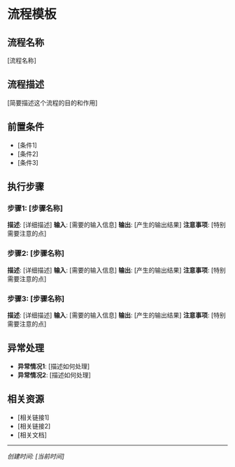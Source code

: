 # 流程模板

## 流程名称
[流程名称]

## 流程描述
[简要描述这个流程的目的和作用]

## 前置条件
- [条件1]
- [条件2]
- [条件3]

## 执行步骤

### 步骤1: [步骤名称]
**描述**: [详细描述]
**输入**: [需要的输入信息]
**输出**: [产生的输出结果]
**注意事项**: [特别需要注意的点]

### 步骤2: [步骤名称]
**描述**: [详细描述]
**输入**: [需要的输入信息]
**输出**: [产生的输出结果]
**注意事项**: [特别需要注意的点]

### 步骤3: [步骤名称]
**描述**: [详细描述]
**输入**: [需要的输入信息]
**输出**: [产生的输出结果]
**注意事项**: [特别需要注意的点]

## 异常处理
- **异常情况1**: [描述如何处理]
- **异常情况2**: [描述如何处理]

## 相关资源
- [相关链接1]
- [相关链接2]
- [相关文档]

---
*创建时间: [当前时间]*
